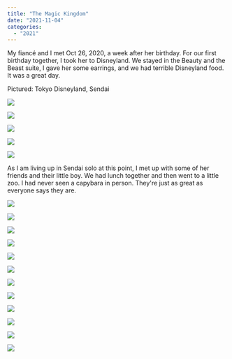```yaml
---
title: "The Magic Kingdom"
date: "2021-11-04"
categories: 
  - "2021"
---
```


My fiancé and I met Oct 26, 2020, a week after her birthday. For our first birthday together, I took her to Disneyland. We stayed in the Beauty and the Beast suite, I gave her some earrings, and we had terrible Disneyland food. It was a great day.

Pictured: Tokyo Disneyland, Sendai

![](images/DSCF6452-scaled.jpg)

![](images/DSCF6318-scaled.jpg)

![](images/DSCF6288-scaled.jpg)

![](images/DSCF6259-scaled.jpg)

![](images/DSCF6313-scaled.jpg)

As I am living up in Sendai solo at this point, I met up with some of her friends and their little boy. We had lunch together and then went to a little zoo. I had never seen a capybara in person. They're just as great as everyone says they are.

![](images/DSCF6683-scaled.jpg)

![](images/DSCF5949-scaled.jpg)

![](images/DSCF6858-scaled.jpg)

![](images/DSCF6068-scaled.jpg)

![](images/DSCF6184-scaled.jpg)

![](images/DSCF6028-scaled.jpg)

![](images/DSCF6015-scaled.jpg)

![](images/DSCF6001-scaled.jpg)

![](images/DSCF5954-scaled.jpg)

![](images/DSCF5980-scaled.jpg)

![](images/DSCF5952-scaled.jpg)

![](images/DSCF5962-scaled.jpg)
